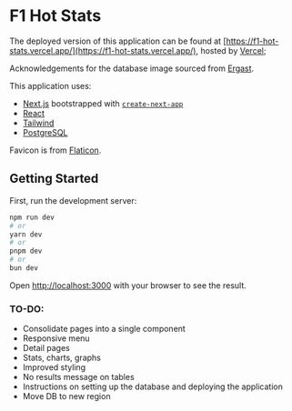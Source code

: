 # F1 Hot Stats

The deployed version of this application can be found at [https://f1-hot-stats.vercel.app/](https://f1-hot-stats.vercel.app/), hosted by [Vercel](https://vercel.com);

Acknowledgements for the database image sourced from [Ergast](http://ergast.com/mrd/db/).

This application uses:

* [Next.js](https://nextjs.org/) bootstrapped with [`create-next-app`](https://github.com/vercel/next.js/tree/canary/packages/create-next-app)
* [React](https://react.dev/)
* [Tailwind](https://tailwindcss.com/)
* [PostgreSQL](https://www.postgresql.org/)

Favicon is from [Flaticon](https://www.flaticon.com).

## Getting Started

First, run the development server:

```bash
npm run dev
# or
yarn dev
# or
pnpm dev
# or
bun dev
```

Open [http://localhost:3000](http://localhost:3000) with your browser to see the result.

### TO-DO:

* Consolidate pages into a single component
* Responsive menu
* Detail pages
* Stats, charts, graphs
* Improved styling
* No results message on tables
* Instructions on setting up the database and deploying the application
* Move DB to new region